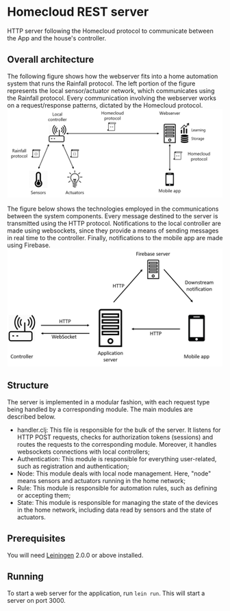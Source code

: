 # Homecloud REST server

HTTP server following the Homecloud protocol to communicate between the App and the house's controller.

## Overall architecture

The following figure shows how the webserver fits into a home automation system that runs the Rainfall protocol. The left portion of the
figure represents the local sensor/actuator network, which communicates using the Rainfall protocol. Every communication involving the webserver works on a request/response patterns, dictated by the Homecloud protocol.
![alt text](https://github.com/HomeSkyLtd/server/blob/master/doc/figures/overall_architecture.png)

The figure below shows the technologies employed in the communications between the system components. Every message destined to the server is transmitted using the HTTP protocol. Notifications to the local controller are made using websockets, since they provide a means of sending messages in real time to the controller. Finally, notifications to the mobile app are made using Firebase.
![alt text](https://github.com/HomeSkyLtd/server/blob/master/doc/figures/communication_diagram.png)

## Structure
The server is implemented in a modular fashion, with each request type being handled by a corresponding module. The main modules are described below.

- handler.clj: This file is responsible for the bulk of the server. It listens for HTTP POST requests, checks for authorization tokens (sessions) and routes the requests to the corresponding module. Moreover, it handles websockets connections with local controllers;
- Authentication: This module is responsible for everything user-related, such as registration and authentication;
- Node: This module deals with local node management. Here, "node" means sensors and actuators running in the home network;
- Rule: This module is responsible for automation rules, such as defining or accepting them;
- State: This module is responsible for managing the state of the devices in the home network, including data read by sensors and the state of actuators.

## Prerequisites

You will need [Leiningen][] 2.0.0 or above installed.

[leiningen]: https://github.com/technomancy/leiningen

## Running

To start a web server for the application, run `lein run`. This will start a server on port 3000.


